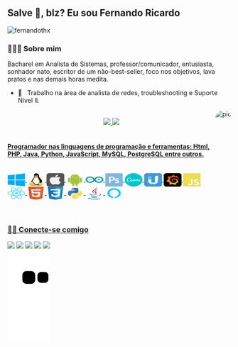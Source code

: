 <h2> Salve 👋, blz? Eu sou Fernando Ricardo</h2>
<p align="left"> <img src="https://komarev.com/ghpvc/?username=fernandothx" alt="fernandothx" /> 
</p>
<h3> 👨🏻‍💻 Sobre mim </h3>

Bacharel em Analista de Sistemas, professor/comunicador, entusiasta, sonhador nato, escritor de um não-best-seller, foco nos objetivos, lava pratos e nas demais horas medita. 

- 💼 &nbsp; Trabalho na área de analista de redes, troubleshooting e Suporte Nível II.
<img align="right" alt="pic" height="150" style="border-radius:50px;" src="https://i.imgur.com/LZfw7uQ.png?width=676&height=676">
<br/>
<div align="center">
  <a href="https://github.com/fernandothx/readme">
  <img height="180em" src="https://github-readme-stats.vercel.app/api?username=fernandothx&show_icons=true&theme=dracula&include_all_commits=true&count_private=true"/>
  <img height="180em" src="https://github-readme-stats.vercel.app/api/top-langs/?username=fernandothx&layout=compact&langs_count=7&theme=dracula"/>
</div>
  <br>
 <h4> Programador nas linguagens de programação e ferramentas: Html, PHP, Java, Python, JavaScript, MySQL, PostgreSQL entre outros.</h4>
<div style="display: inline_block"><br>
  <img align="center" alt="Windows" height="30" width="40" src="https://github.com/devicons/devicon/blob/master/icons/windows8/windows8-original.svg">
  <img align="center" alt="Linux" height="30" width="40" src="https://github.com/devicons/devicon/blob/master/icons/linux/linux-original.svg">
  <img align="center" alt="MAC" height="30" width="40" src="https://github.com/edent/SuperTinyIcons/blob/master/images/svg/apple.svg">
  <img align="center" alt="Android" height="30" width="40" src="https://github.com/devicons/devicon/blob/master/icons/android/android-original.svg">
  <img align="center" alt="Arduino" height="30" width="40" src="https://github.com/devicons/devicon/blob/master/icons/arduino/arduino-original.svg">
  <img align="center" alt="Photoshop" height="30" width="40" src="https://github.com/devicons/devicon/blob/master/icons/photoshop/photoshop-plain.svg"> 
  <img align="center" alt="Canva" height="30" width="40" src="https://github.com/devicons/devicon/blob/master/icons/canva/canva-original.svg"> 
  <img align="center" alt="Ubiquiti" height="30" width="40" src="https://github.com/edent/SuperTinyIcons/blob/master/images/svg/ubiquiti.svg">  
  <img align="center" alt="Grafana" height="30" width="40" src="https://github.com/edent/SuperTinyIcons/blob/master/images/svg/grafana.svg">  
  <img align="center" alt="Js" height="30" width="40" src="https://raw.githubusercontent.com/devicons/devicon/master/icons/javascript/javascript-plain.svg">
  <img align="center" alt="React" height="30" width="40" src="https://raw.githubusercontent.com/devicons/devicon/master/icons/react/react-original.svg">
  <img align="center" alt="HTML" height="30" width="40" src="https://raw.githubusercontent.com/devicons/devicon/master/icons/html5/html5-original.svg">
  <img align="center" alt="CSS" height="30" width="40" src="https://raw.githubusercontent.com/devicons/devicon/master/icons/css3/css3-original.svg">
  <img align="center" alt="Python" height="30" width="40" src="https://raw.githubusercontent.com/devicons/devicon/master/icons/python/python-original.svg">
  <img align="center" alt="Java" height="30" width="40" src="https://github.com/devicons/devicon/blob/master/icons/java/java-original.svg">
  <img align="center" alt="Alexa" height="30" width="40" src="https://github.com/edent/SuperTinyIcons/blob/master/images/svg/amazon_alexa.svg">
</div>
  <br><br>
<h3> 🤝🏻 Conecte-se comigo </h3>
 
<div> 
  <a href="https://www.youtube.com/channel/UCjW7C6-j_-kSC0TRBWklHvw" target="_blank"><img src="https://img.shields.io/badge/YouTube-FF0000?style=for-the-badge&logo=youtube&logoColor=white" target="_blank"></a>
  <a href="https://www.instagram.com/nandothx/" target="_blank"><img src="https://img.shields.io/badge/-Instagram-%23E4405F?style=for-the-badge&logo=instagram&logoColor=white" target="_blank"></a>
 <a href="https://discord.com/channels/fernandothx#1526" target="_blank"><img src="https://img.shields.io/badge/Discord-7289DA?style=for-the-badge&logo=discord&logoColor=white" target="_blank"></a> 
  <a href = "mailto:fernandothx@gmail.com"><img src="https://img.shields.io/badge/-Gmail-%23333?style=for-the-badge&logo=gmail&logoColor=white" target="_blank"></a>
  <a href="https://www.linkedin.com/in/fernando-ricardo/" target="_blank"><img src="https://img.shields.io/badge/-LinkedIn-%230077B5?style=for-the-badge&logo=linkedin&logoColor=white" target="_blank"></a> 
 
  ![Snake animation](https://github.com/rafaballerini/rafaballerini/blob/output/github-contribution-grid-snake.svg)
 
</div>
